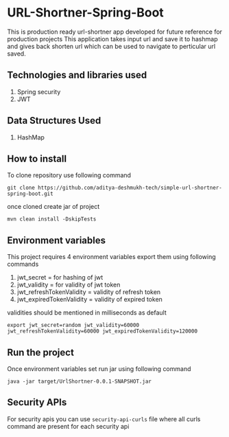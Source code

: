 # URL-Shortner-Spring-Boot
This is production ready url-shortner app developed for future reference for production projects
This application takes input url and save it to hashmap and gives back shorten url which can be used to navigate to perticular url saved.

## Technologies and libraries used
1. Spring security 
2. JWT

## Data Structures Used
1. HashMap

## How to install
To clone repository use following command
```shell
git clone https://github.com/aditya-deshmukh-tech/simple-url-shortner-spring-boot.git
```

once cloned create jar of project
```shell
mvn clean install -DskipTests
```
## Environment variables 
This project requires 4 environment variables export them using following commands
1. jwt_secret = for hashing of jwt
2. jwt_validity = for validity of jwt token
3. jwt_refreshTokenValidity = validity of refresh token
4. jwt_expiredTokenValidity = validity of expired token

validities should be mentioned in milliseconds as default
```shell
export jwt_secret=random jwt_validity=60000 jwt_refreshTokenValidity=60000 jwt_expiredTokenValidity=120000
```
## Run the project
Once environment variables set run jar using following command
```shell
java -jar target/UrlShortner-0.0.1-SNAPSHOT.jar
```
## Security APIs
For security apis you can use `security-api-curls` file where all curls command are present for each security api
